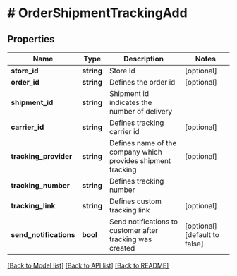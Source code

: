 # # OrderShipmentTrackingAdd

## Properties

Name | Type | Description | Notes
------------ | ------------- | ------------- | -------------
**store_id** | **string** | Store Id | [optional]
**order_id** | **string** | Defines the order id | [optional]
**shipment_id** | **string** | Shipment id indicates the number of delivery |
**carrier_id** | **string** | Defines tracking carrier id | [optional]
**tracking_provider** | **string** | Defines name of the company which provides shipment tracking | [optional]
**tracking_number** | **string** | Defines tracking number |
**tracking_link** | **string** | Defines custom tracking link | [optional]
**send_notifications** | **bool** | Send notifications to customer after tracking was created | [optional] [default to false]

[[Back to Model list]](../../README.md#models) [[Back to API list]](../../README.md#endpoints) [[Back to README]](../../README.md)
